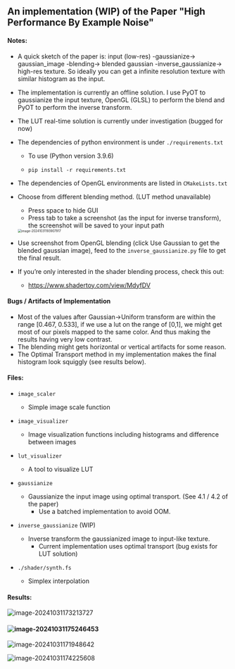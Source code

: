 ## An implementation (WIP) of the Paper "High Performance By Example Noise"

#### Notes:
* A quick sketch of the paper is: input (low-res) -gaussianize-> gaussian_image -blending-> blended gaussian -inverse_gaussianize-> high-res texture. So ideally you can get a infinite resolution texture with similar histogram as the input.
  
* The implementation is currently an offline solution. I use PyOT to gaussianize the input texture, OpenGL (GLSL) to perform the blend and PyOT to perform the inverse transform.

* The LUT real-time solution is currently under investigation (bugged for now)

* The dependencies of python environment is under `./requirements.txt`

  * To use (Python version 3.9.6)

  * ```shell
    pip install -r requirements.txt
    ```

* The dependencies of OpenGL environments are listed in `CMakeLists.txt`

* Choose from different blending method. (LUT method unavailable)

  * Press space to hide GUI
  * Press tab to take a screenshot (as the input for inverse transform), the screenshot will be saved to your input path

  <img src="https://s2.loli.net/2024/11/01/yYjBHN9mLT3gvpe.png" alt="image-20241031193907917" style="zoom:50%;" />

* Use screenshot from OpenGL blending (click Use Gaussian to get the blended gaussian image), feed to the `inverse_gaussianize.py` file to get the final result.
* If you’re only interested in the shader blending process, check this out:
  * https://www.shadertoy.com/view/MdyfDV



#### Bugs / Artifacts of Implementation 

* Most of the values after Gaussian->Uniform transform are within the range [0.467, 0.533], if we use a lut on the range of [0,1], we might get most of our pixels mapped to the same color. And thus making the results having very low contrast.
* The blending might gets horizontal or vertical artifacts for some reason.
* The Optimal Transport method in my implementation makes the final histogram look squiggly (see results below).



#### Files:

* `image_scaler` 

  * Simple image scale function

* `image_visualizer`

  * Image visualization functions including histograms and difference between images

* `lut_visualizer`

  * A tool to visualize LUT

* `gaussianize`

  * Gaussianize the input image using optimal transport. (See 4.1 / 4.2 of the paper)
    * Use a batched implementation to avoid OOM.

* `inverse_gaussianize` (WIP)

  * Inverse transform the gaussianized image to input-like texture.
    * Current implementation uses optimal transport (bug exists for LUT solution)

* `./shader/synth.fs`

  * Simplex interpolation 

  

#### Results:

![image-20241031173213727](https://s2.loli.net/2024/11/01/9LPFIRrio5hez87.png)

#### ![image-20241031175246453](https://s2.loli.net/2024/11/01/m7qSXscVNyD6grH.png)

![image-20241031171948642](https://s2.loli.net/2024/11/01/nb7AZWKaJ3RDiIX.png)

![image-20241031174225608](https://s2.loli.net/2024/11/01/pz92ctyvwEngoRB.png)
